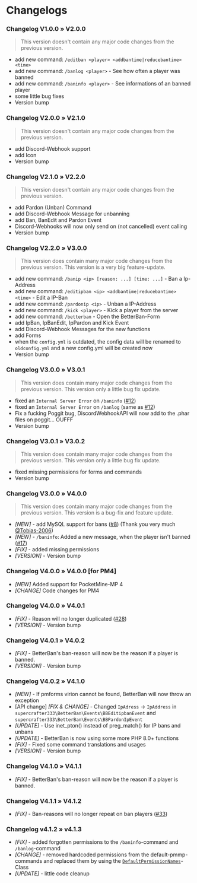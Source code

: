 # Changelogs

### Changelog V1.0.0 » V2.0.0
> This version doesn't contain any major code changes from the previous version.
- add new command: `/editban <player> <addbantime|reducebantime> <time>`
- add new command: `/banlog <player>` - See how often a player was banned
- add new command: `/baninfo <player>` - See informations of an banned player
- some little bug fixes
- Version bump

### Changelog V2.0.0 » V2.1.0
> This version doesn't contain any major code changes from the previous version.
- add Discord-Webhook support
- add Icon
- Version bump

### Changelog V2.1.0 » V2.2.0
> This version doesn't contain any major code changes from the previous version.
- add Pardon (Unban) Command
- add Discord-Webhook Message for unbanning
- add Ban, BanEdit and Pardon Event
- Discord-Webhooks will now only send on (not cancelled) event calling
- Version bump

### Changelog V2.2.0 » V3.0.0
> This version does contain many major code changes from the previous version. This version is a very big feature-update.
- add new command: `/banip <ip> [reason: ...] [time: ...]` - Ban a Ip-Address
- add new command: `/editipban <ip> <addbantime|reducebantime> <time>` - Edit a IP-Ban
- add new command: `/pardonip <ip>` - Unban a IP-Address
- add new command: `/kick <player>` - Kick a player from the server
- add new command: `/betterban` - Open the BetterBan-Form
- add IpBan, IpBanEdit, IpPardon and Kick Event
- add Discord-Webhook Messages for the new functions
- add Forms
- when the `config.yml` is outdated, the config data will be renamed to `oldconfig.yml` and a new config.yml will be created now
- Version bump

### Changelog V3.0.0 » V3.0.1
> This version does contain many major code changes from the previous version. This version only a little bug fix update.
- fixed an `Internal Server Error` on `/baninfo` ([#12](https://github.com/supercrafter333/BetterBan/issues/12))
- fixed an `Internal Server Error` on `/banlog` (same as [#12](https://github.com/supercrafter333/BetterBan/issues/12))
- Fix a fucking Poggit bug, DiscordWebhookAPI will now add to the .phar files on poggit... OUFFF
- Version bump

### Changelog V3.0.1 » V3.0.2
> This version does contain many major code changes from the previous version. This version only a little bug fix update.
- fixed missing permissions for forms and commands
- Version bump

### Changelog V3.0.0 » V4.0.0
> This version does contain many major code changes from the previous version. This version is a bug-fix and feature update.
- *[NEW]* - add MySQL support for bans ([#8](https://github.com/supercrafter333/BetterBan/issues/8)) (Thank you very much [@Tobias-2006](https://github.com/Tobias-2006))
- *[NEW]* - `/baninfo`: Added a new message, when the player isn't banned ([#17](https://github.com/supercrafter333/BetterBan/issues/17))
- *[FIX]* - added missing permissions
- *[VERSION]* - Version bump

### Changelog V4.0.0 » V4.0.0 [for PM4]
- *[NEW]* Added support for PocketMine-MP 4
- *[CHANGE]* Code changes for PM4

### Changelog V4.0.0 » V4.0.1
- *[FIX]* - Reason will no longer duplicated ([#28](https://github.com/supercrafter333/BetterBan/issues/28))
- *[VERSION]* - Version bump

### Changelog V4.0.1 » V4.0.2
- *[FIX]* - BetterBan's ban-reason will now be the reason if a player is banned.
- *[VERSION]* - Version bump

### Changelog V4.0.2 » V4.1.0
- *[NEW]* - If pmforms virion cannot be found, BetterBan will now throw an exception
- [API change]  *[FIX & CHANGE]* - Changed `IpAdress` -> `IpAddress` in `supercrafter333\BetterBan\Events\BBEditipbanEvent` and `supercrafter333\BetterBan\Events\BBPardonIpEvent`
- *[UPDATE]* - Use inet_pton() instead of preg_match() for IP bans and unbans
- *[UPDATE]* - BetterBan is now using some more PHP 8.0+ functions
- *[FIX]* - Fixed some command translations and usages
- *[VERSION]* - Version bump

### Changelog V4.1.0 » V4.1.1
- *[FIX]* - BetterBan's ban-reason will now be the reason if a player is banned.

### Changelog V4.1.1 » V4.1.2
- *[FIX]* - Ban-reasons will no longer repeat on ban players ([#33](https://github.com/supercrafter333/BetterBan/issues/33))

### Changelog v4.1.2 » v4.1.3
- *[FIX]* - added forgotten permissions to the `/baninfo`-command and `/banlog`-command
- *[CHANGE]* - removed hardcoded permissions from the default-pmmp-commands and replaced them by using the [`DefaultPermissionNames`](https://github.com/pmmp/PocketMine-MP/blob/stable/src/permission/DefaultPermissionNames.php)-Class
- *[UPDATE]* - little code cleanup